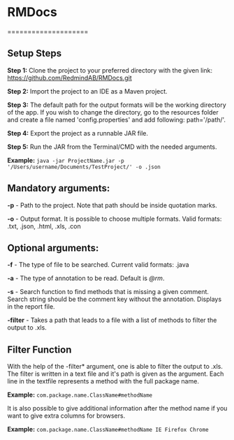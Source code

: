 # RMDocs
====================

## Setup Steps

**Step 1:** Clone the project to your preferred directory with the given link: https://github.com/RedmindAB/RMDocs.git

**Step 2:** Import the project to an IDE as a Maven project.

**Step 3:** The default path for the output formats will be the working directory of the app. If you wish to change the  directory, go to the resources folder and create a file named 'config.properties' and add following: path='/path/'.

**Step 4:** Export the project as a runnable JAR file.

**Step 5:** Run the JAR from the Terminal/CMD with the needed arguments.

**Example:** `java -jar ProjectName.jar -p '/Users/username/Documents/TestProject/' -o .json`
         
## Mandatory arguments: 
**-p** - Path to the project. Note that path should be inside quotation marks.

**-o** - Output format. It is possible to choose multiple formats. Valid formats: .txt, .json, .html, .xls, .con
        
## Optional arguments: 
**-f** - The type of file to be searched. Current valid formats: .java

**-a** - The type of annotation to be read. Default is *@rm*.

**-s** - Search function to find methods that is missing a given comment. Search string should be the comment key without the annotation. Displays in the report file.

**-filter** - Takes a path that leads to a file with a list of methods to filter the output to .xls.

## Filter Function
With the help of the -filter* argument, one is able to filter the output to .xls. The filter is written in a text file and it's path is given as the argument.
Each line in the textfile represents a method with the full package name.

**Example:** `com.package.name.ClassName#methodName`

It is also possible to give additional information after the method name if you want to give extra columns for browsers.

**Example:** `com.package.name.ClassName#methodName IE Firefox Chrome`
